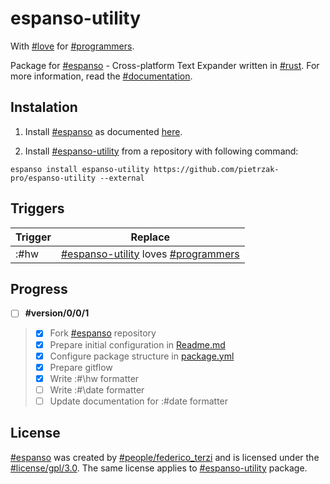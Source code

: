 # espanso-utility

With [#love](https://en.wikipedia.org/wiki/Love) for [#programmers](https://en.wikipedia.org/wiki/Programmer).

Package for [#espanso](https://espanso.org/) - Cross-platform Text Expander written in [#rust](https://www.rust-lang.org/). For more information, read the [#documentation](https://espanso.org/docs/).

## Instalation

1. Install [#espanso](https://espanso.org/) as documented [here](https://espanso.org/install/).

2. Install [#espanso-utility](https://github.com/pietrzak-pro/espanso-utility) from a repository with following command:

```
espanso install espanso-utility https://github.com/pietrzak-pro/espanso-utility --external
```

## Triggers

| Trigger | Replace |
| --- | --- |
| :#hw | [#espanso-utility](https://github.com/pietrzak-pro/espanso-utility) loves [#programmers](https://en.wikipedia.org/wiki/Programmer) |

## Progress

- [ ] __#version/0/0/1__
> - [x] Fork [#espanso](https://espanso.org/) repository
> - [x] Prepare initial configuration in [Readme.md](espanso-utility/README.md)
> - [x] Configure package structure in [package.yml](0.1.0/package.yml)
> - [x] Prepare gitflow
> - [x] Write :#\hw formatter
> - [ ] Write :#\date formatter
> - [ ] Update documentation for :\#date formatter

## License
[#espanso](https://espanso.org/) was created by [#people/federico_terzi](http://federicoterzi.com/) and is licensed under the [#license/gpl/3.0](https://github.com/federico-terzi/espanso/blob/master/LICENSE). The same license applies to [#espanso-utility](https://github.com/pietrzak-pro/espanso-utility) package.
